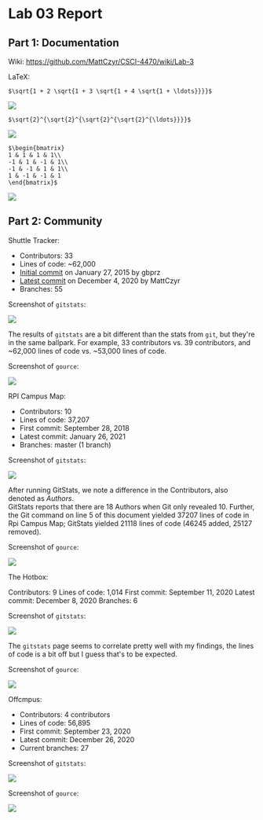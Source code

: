 # Lab 03 Report

## Part 1: Documentation

Wiki: https://github.com/MattCzyr/CSCI-4470/wiki/Lab-3

LaTeX:

`$\sqrt{1 + 2 \sqrt{1 + 3 \sqrt{1 + 4 \sqrt{1 + \ldots}}}}$`

![](latex1.png)

`$\sqrt{2}^{\sqrt{2}^{\sqrt{2}^{\sqrt{2}^{\ldots}}}}$`

![](latex2.png)

```
$\begin{bmatrix}
1 & 1 & 1 & 1\\
-1 & 1 & -1 & 1\\
-1 & -1 & 1 & 1\\
1 & -1 & -1 & 1
\end{bmatrix}$
```

![](latex3.png)


## Part 2: Community

Shuttle Tracker:
- Contributors: 33
- Lines of code: ~62,000
- [Initial commit](https://github.com/wtg/shuttletracker/commit/3453b12cb6d53080a0967644eddf44111fef0c54) on January 27, 2015 by gbprz
- [Latest commit](https://github.com/wtg/shuttletracker/commit/3e8b9af6a7d8b341b605f137cf2b4577edd6bed3) on December 4, 2020 by MattCzyr
- Branches: 55

Screenshot of `gitstats`:

![](gitstats1.png)

The results of `gitstats` are a bit different than the stats from `git`, but
they're in the same ballpark. For example, 33 contributors vs. 39 contributors,
and ~62,000 lines of code vs. ~53,000 lines of code.

Screenshot of `gource`:

![](gource1.png)


RPI Campus Map:  
- Contributors: 10
- Lines of code: 37,207
- First commit: September 28, 2018
- Latest commit: January 26, 2021
- Branches: master (1 branch)  

Screenshot of `gitstats`:

![](gitstats2.png)

After running GitStats, we note a difference in the Contributors, also denoted as *Authors*.  
GitStats reports that there are 18 Authors when Git only revealed 10. Further, the Git
command on line 5 of this document yielded 37207 lines of code in Rpi Campus Map; GitStats
yielded 21118 lines of code (46245 added, 25127 removed).

Screenshot of `gource`:

![](gource2.png)


The Hotbox:

Contributors: 9
Lines of code: 1,014
First commit: September 11, 2020
Latest commit: December 8, 2020
Branches: 6

Screenshot of `gitstats`:

![](gitstats3.png)

The `gitstats` page seems to correlate pretty well with my findings, the lines of code is a bit off but I guess that's to be expected.

Screenshot of `gource`:

![](gource3.png)


Offcmpus:

- Contributors: 4 contributors
- Lines of code: 56,895
- First commit: September 23, 2020
- Latest commit: December 26, 2020
- Current branches: 27

Screenshot of `gitstats`:

![](gitstats4.png)

Screenshot of `gource`:

![](gource4.png)


